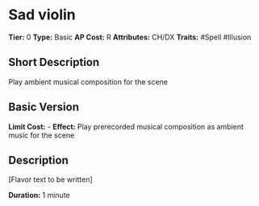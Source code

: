 # Sad violin

**Tier:** 0
**Type:** Basic
**AP Cost:** R
**Attributes:** CH/DX
**Traits:** #Spell #Illusion

## Short Description
Play ambient musical composition for the scene

## Basic Version
**Limit Cost:** -
**Effect:** Play prerecorded musical composition as ambient music for the scene

## Description
[Flavor text to be written]

**Duration:** 1 minute
